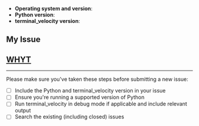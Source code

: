 - **Operating system and version**:
- **Python version**:
- **terminal_velocity version**:

## My Issue



## [WHYT](http://mattgemmell.com/what-have-you-tried)



---

Please make sure you've taken these steps before submitting a new issue:

- [ ] Include the Python and terminal_velocity version in your issue
- [ ] Ensure you're running a supported version of Python
- [ ] Run terminal_velocity in debug mode if applicable and include
  relevant output
- [ ] Search the existing (including closed) issues
